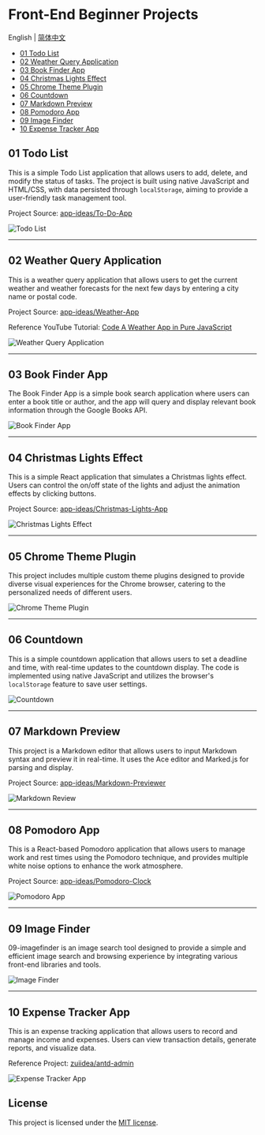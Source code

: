 # Front-End Beginner Projects

English | [简体中文](./README_zh.md)

- [01 Todo List](./01-todolist/README.md)
- [02 Weather Query Application](./02-weatherapp/README.md)
- [03 Book Finder App](./03-bookfinder/README.md)
- [04 Christmas Lights Effect](./04-christmaslight/README.md)
- [05 Chrome Theme Plugin](./05-chromethemeextension/README.md)
- [06 Countdown](./06-countdownapp/README.md)
- [07 Markdown Preview](./07-markdownpreview/README.md)
- [08 Pomodoro App](./08-pomodoro/README.md)
- [09 Image Finder](./09-imagefinder/README.md)
- [10 Expense Tracker App](./10-expensetrackerapp/README.md)

## 01 Todo List

This is a simple Todo List application that allows users to add, delete, and modify the status of tasks. The project is built using native JavaScript and HTML/CSS, with data persisted through `localStorage`, aiming to provide a user-friendly task management tool.

Project Source: [app-ideas/To-Do-App](https://github.com/florinpop17/app-ideas/blob/master/Projects/2-Intermediate/To-Do-App.md)

![Todo List](./img-storage/01-todolist.jpg)

---

## 02 Weather Query Application

This is a weather query application that allows users to get the current weather and weather forecasts for the next few days by entering a city name or postal code.

Project Source: [app-ideas/Weather-App](https://github.com/florinpop17/app-ideas/blob/master/Projects/1-Beginner/Weather-App.md)

Reference YouTube Tutorial: [Code A Weather App in Pure JavaScript](https://youtu.be/ZPG2wGNj6J4?si=zz_2-qsFUZkJp1ab)

![Weather Query Application](./img-storage/02-weatherapp.jpg)

---

## 03 Book Finder App

The Book Finder App is a simple book search application where users can enter a book title or author, and the app will query and display relevant book information through the Google Books API.

![Book Finder App](./img-storage/03-bookfinder.jpg)

---

## 04 Christmas Lights Effect

This is a simple React application that simulates a Christmas lights effect. Users can control the on/off state of the lights and adjust the animation effects by clicking buttons.

Project Source: [app-ideas/Christmas-Lights-App](https://github.com/florinpop17/app-ideas/blob/master/Projects/1-Beginner/Christmas-Lights-App.md)

![Christmas Lights Effect](./img-storage/04-christmaslight.jpg)

---

## 05 Chrome Theme Plugin

This project includes multiple custom theme plugins designed to provide diverse visual experiences for the Chrome browser, catering to the personalized needs of different users.

![Chrome Theme Plugin](./img-storage/05-chromethemeextension.jpg)

---

## 06 Countdown

This is a simple countdown application that allows users to set a deadline and time, with real-time updates to the countdown display. The code is implemented using native JavaScript and utilizes the browser's `localStorage` feature to save user settings.

![Countdown](./img-storage/06-countdownapp.jpg)

---

## 07 Markdown Preview

This project is a Markdown editor that allows users to input Markdown syntax and preview it in real-time. It uses the Ace editor and Marked.js for parsing and display.

Project Source: [app-ideas/Markdown-Previewer](https://github.com/florinpop17/app-ideas/blob/master/Projects/2-Intermediate/Markdown-Previewer.md)

![Markdown Review](./img-storage/07-markdownpreview.jpg)

---

## 08 Pomodoro App

This is a React-based Pomodoro application that allows users to manage work and rest times using the Pomodoro technique, and provides multiple white noise options to enhance the work atmosphere.

Project Source: [app-ideas/Pomodoro-Clock](https://github.com/florinpop17/app-ideas/blob/master/Projects/1-Beginner/Pomodoro-Clock.md)

![Pomodoro App](./img-storage/08-pomodora.jpg)

---

## 09 Image Finder

09-imagefinder is an image search tool designed to provide a simple and efficient image search and browsing experience by integrating various front-end libraries and tools.

![Image Finder](./img-storage/09-imagefinder.jpg)

---

## 10 Expense Tracker App

This is an expense tracking application that allows users to record and manage income and expenses. Users can view transaction details, generate reports, and visualize data.

Reference Project: [zuiidea/antd-admin](https://github.com/zuiidea/antd-admin)

![Expense Tracker App](./img-storage/10-expensetrackerapp.jpg)

## License

This project is licensed under the [MIT license](./LICENSE).
